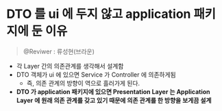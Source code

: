 # DTO 를 ui 에 두지 않고 application 패키지에 둔 이유

> @Reviwer : 류성현(브라운)

- 각 Layer 간의 의존관계를 생각해서 설계함
- DTO 객체가 ui 에 있으면 Service 가 Controller 에 의존하게됨
  - 즉, 의존 관계의 방향이 역으로 흘러가게 된다.
- __DTO 가 application 패키지에 있으면 Presentation Layer 는 Application Layer 에 원래 의존 관계를 갖고 있기 때문에 의존 관계를 한 방향을 보게끔 설계__
